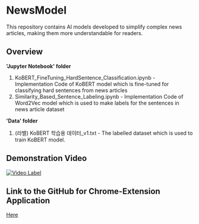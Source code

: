 # NewsModel
This repository contains AI models developed to simplify complex news articles, making them more understandable for readers.
## Overview

**'Jupyter Notebook' folder**
  1) KoBERT_FineTuning_HardSentence_Classification.ipynb - Implementation Code of KoBERT model which is fine-tuned for classifying hard sentences from news articles
  2) Similarity_Based_Sentence_Labeling.ipynb - Implementation Code of Word2Vec model which is used to make labels for the sentences in news article dataset

**'Data' folder**
  1) (라벨) KoBERT 학습용 데이터_v1.txt - The labelled dataset which is used to train KoBERT model.
## Demonstration Video
[![Video Label](http://img.youtube.com/vi/rmYe9K8j9O4/0.jpg)](https://www.youtube.com/watch?v=rmYe9K8j9O4)

## Link to the GitHub for Chrome-Extension Application

[Here](https://github.com/Hackathon-NewsEz/chrome_extension)



